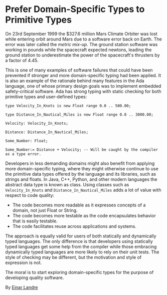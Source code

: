 # Prefer Domain-Specific Types to Primitive Types

On 23rd September 1999 the $327.6 million Mars Climate Orbiter was lost while entering orbit around Mars due to a software error back on Earth. The error was later called the *metric mix-up*. The ground station software was working in pounds while the spacecraft expected newtons, leading the ground station to underestimate the power of the spacecraft's thrusters by a factor of 4.45.

This is one of many examples of software failures that could have been prevented if stronger and more domain-specific typing had been applied. It is also an example of the rationale behind many features in the Ada language, one of whose primary design goals was to implement embedded safety-critical software. Ada has strong typing with static checking for both primitive types and user-defined types:

```
type Velocity_In_Knots is new Float range 0.0 .. 500.00;

type Distance_In_Nautical_Miles is new Float range 0.0 .. 3000.00;

Velocity: Velocity_In_Knots;

Distance: Distance_In_Nautical_Miles;

Some_Number: Float;

Some_Number:= Distance + Velocity; -- Will be caught by the compiler as a type error.
```

Developers in less demanding domains might also benefit from applying more domain-specific typing, where they might otherwise continue to use the primitive data types offered by the language and its libraries, such as strings and floats. In Java, C++, Python, and other modern languages the abstract data type is known as class. Using classes such as `Velocity_In_Knots` and `Distance_In_Nautical_Miles` adds a lot of value with respect to code quality:

- The code becomes more readable as it expresses concepts of a domain, not just Float or String.
- The code becomes more testable as the code encapsulates behavior that is easily testable.
- The code facilitates reuse across applications and systems.

The approach is equally valid for users of both statically and dynamically typed languages. The only difference is that developers using statically typed languages get some help from the compiler while those embracing dynamically typed languages are more likely to rely on their unit tests. The style of checking may be different, but the motivation and style of expression is not.

The moral is to start exploring domain-specific types for the purpose of developing quality software.

By [Einar Landre](http://programmer.97things.oreilly.com/wiki/index.php/Einar_Landre)
